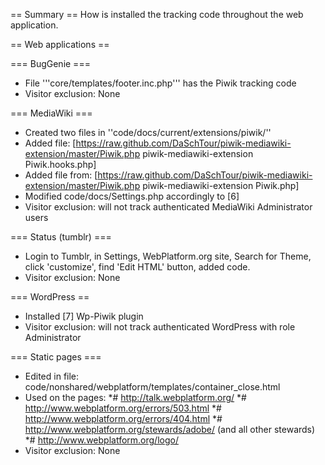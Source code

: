 == Summary ==
How is installed the tracking code throughout the web application.

== Web applications ==

=== BugGenie ===
 * File '''core/templates/footer.inc.php''' has the Piwik tracking code
 * Visitor exclusion: None


=== MediaWiki ===
 * Created two files in ''code/docs/current/extensions/piwik/''
 * Added file:  [https://raw.github.com/DaSchTour/piwik-mediawiki-extension/master/Piwik.php piwik-mediawiki-extension Piwik.hooks.php]
 * Added file from: [https://raw.github.com/DaSchTour/piwik-mediawiki-extension/master/Piwik.php piwik-mediawiki-extension Piwik.php]
 * Modified code/docs/Settings.php accordingly to [6]
 * Visitor exclusion: will not track authenticated MediaWiki Administrator users
 
=== Status (tumblr) ===
 * Login to Tumblr, in Settings, WebPlatform.org site, Search for Theme, click 'customize', find 'Edit HTML' button, added code.
 * Visitor exclusion: None

=== WordPress ==
 * Installed [7] Wp-Piwik plugin
 * Visitor exclusion: will not track authenticated WordPress with role Administrator

=== Static pages ===
 * Edited in file: code/nonshared/webplatform/templates/container_close.html
 * Used on the pages:
 *# http://talk.webplatform.org/
 *# http://www.webplatform.org/errors/503.html
 *# http://www.webplatform.org/errors/404.html
 *# http://www.webplatform.org/stewards/adobe/ (and all other stewards)
 *# http://www.webplatform.org/logo/
 * Visitor exclusion: None